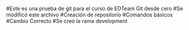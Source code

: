 #Este es una prueba de git para el curso de EDTeam  Git desde cero
#Se modificó este archivo
#Creación de repositorio
#Comandos básicos
#Cambio Correcto
#Se creó la rama development